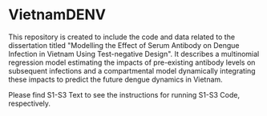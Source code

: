 # VietnamDENV
This repository is created to include the code and data related to the dissertation titled "Modelling the Effect of Serum Antibody on Dengue Infection in Vietnam Using Test-negative Design". It describes a multinomial regression model estimating the impacts of pre-existing antibody levels on subsequent infections and a compartmental model dynamically integrating these impacts to predict the future dengue dynamics in Vietnam.

Please find S1-S3 Text to see the instructions for running S1-S3 Code, respectively.
